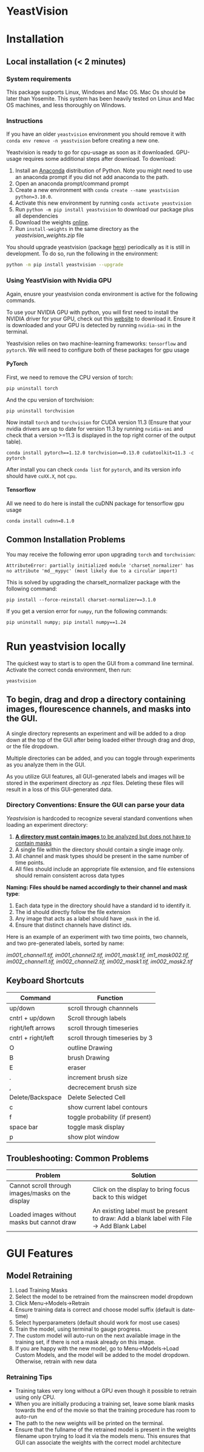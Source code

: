 # <p>  <b>YeastVision </b> </p>


# Installation

## Local installation (< 2 minutes)

### System requirements

This package supports Linux, Windows and Mac OS. Mac Os should be later than Yosemite. This system has been heavily tested on Linux and Mac OS machines, and less thoroughly on Windows. 
 
### Instructions 

If you have an older `yeastvision` environment you should remove it with `conda env remove -n yeastvision` before creating a new one. 

Yeastvision is ready to go for cpu-usage as soon as it downloaded. GPU-usage requires some additional steps after download. To download:

1. Install an [Anaconda](https://www.anaconda.com/products/distribution) distribution of Python. Note you might need to use an anaconda prompt if you did not add anaconda to the path.
2. Open an anaconda prompt/command prompt
3. Create a new environment with `conda create --name yeastvision python=3.10.0`. 
4. Activate this new environment by running `conda activate yeastvision`
5. Run `python -m pip install yeastvision` to download our package plus all dependencies
6. Download the weights [online](https://drive.google.com/file/d/12FM_DaEQVNGsnDrK_YVX9huxqyVO8Nyb/view?usp=share_link). 
7. Run `install-weights` in the same directory as the *yeastvision_weights.zip* file


You should upgrade yeastvision (package [here](https://pypi.org/project/yeastvision/)) periodically as it is still in development. To do so, run the following in the environment:

~~~sh
python -m pip install yeastvision --upgrade
~~~

### Using YeastVision with Nvidia GPU

Again, enusre your yeastvision conda environment is active for the following commands.

To use your NVIDIA GPU with python, you will first need to install the NVIDIA driver for your GPU, check out this [website](https://www.nvidia.com/Download/index.aspx?lang=en-us) to download it. Ensure it is downloaded and your GPU is detected by running `nvidia-smi` in the terminal.

Yeastvision relies on two machine-learning frameworks: `tensorflow` and `pytorch`. We will need to configure both of these packages for gpu usage

#### PyTorch

First, we need to remove the CPU version of torch:
~~~
pip uninstall torch
~~~
And the cpu version of torchvision:
~~~
pip uninstall torchvision
~~~

Now install `torch` and `torchvision` for CUDA version 11.3 (Ensure that your nvidia drivers are up to date for version 11.3 by running `nvidia-smi` and check that a version >=11.3 is displayed in the top right corner of the output table).
~~~
conda install pytorch==1.12.0 torchvision==0.13.0 cudatoolkit=11.3 -c pytorch
~~~~

After install you can check `conda list` for `pytorch`, and its version info should have `cuXX.X`, not `cpu`.

#### Tensorflow

All we need to do here is install the cuDNN package for tensorflow gpu usage
~~~
conda install cudnn=8.1.0
~~~

## Common Installation Problems

You may receive the following error upon upgrading `torch` and `torchvision`:
~~~
AttributeError: partially initialized module 'charset_normalizer' has no attribute 'md__mypyc' (most likely due to a circular import)
~~~
This is solved by upgrading the charselt_normalizer package with the following command: 

`pip install --force-reinstall charset-normalizer==3.1.0`

If you get a version error for `numpy`, run the following commands:

`pip uninstall numpy; pip install numpy==1.24`

# Run yeastvision locally

The quickest way to start is to open the GUI from a command line terminal. Activate the correct conda environment, then run:
~~~~
yeastvision
~~~~

## To begin, drag and drop a directory containing images, flourescence channels, and masks into the GUI.
A single directory represents an experiment and will be added to a drop down at the top of the GUI after being loaded either through drag and drop, or the file dropdown.

Multiple directories can be added, and you can toggle through experiments as you analyze them in the GUI. 

As you utilize GUI features, all GUI-generated labels and images will be stored in the experiment directory as .npz files. Deleting these files will result in a loss of this GUI-generated data. 

### Directory Conventions: Ensure the GUI can parse your data 
*Yeastvision* is hardcoded to recognize several standard conventions when loading an experiment directory:
1. <u>**A directory must contain images** to be analyzed but does not have to contain masks</u>
2. A single file within the directory should contain a single image only.
3. All channel and mask types should be present in the same number of time points. 
4. All files should include an appropriate file extension, and file extensions should remain consistent across data types

__Naming: Files should be named accordingly to their channel and mask type__:
1. Each data type in the directory should have a standard id to identify it.
2. The id should directly follow the file extension
3. Any image that acts as a label should have `_mask` in the id.
4. Ensure that distinct channels have distinct ids.

Here is an example of an experiment with two time points, two channels, and two pre-generated labels, sorted by name:

*im001_channel1.tif, im001_channel2.tif, im001_mask1.tif, im1_mask002.tif, im002_channel1.tif, im002_channel2.tif, im002_mask1.tif, im002_mask2.tif*

## Keyboard Shortcuts

| Command     | Function |
| ----------- | ----------|
| up/down     | scroll through channnels|
| cntrl + up/down|  Scroll through labels | 
| right/left arrows | scroll through timeseries |
| cntrl + right/left | scroll through timeseries by 3 |
| O | outline Drawing |
| B | brush Drawing |
| E | eraser |
| .| increment brush size |
| , | decrecement brush size
| Delete/Backspace | Delete Selected Cell |
| c | show current label contours |
| f | toggle probability (if present) |
| space bar | toggle mask display |
| p | show plot window |

## Troubleshooting: Common Problems

| Problem     | Solution |
| ----------- | ----------- |
| Cannot scroll through images/masks on the display | Click on the display to bring focus back to this widget|
| Loaded images without masks but cannot draw | An existing label must be present to draw: Add a blank label with File -> Add Blank Label |

# GUI Features

## Model Retraining
1. Load Training Masks
2. Select the model to be retrained from the mainscreen model dropdown 
3. Click Menu->Models->Retrain
4. Ensure training data is correct and choose model suffix (default is date-time)
5. Select hyperparameters (default should work for most use cases)
6. Train the model, using terminal to gauge progress. 
7. The custom model will auto-run on the next available image in the training set, if there is not a mask already on this image. 
8. If you are happy with the new model, go to Menu->Models->Load Custom Models, and the model will be added to the model dropdown. Otherwise, retrain with new data

### Retraining Tips
- Training takes very long without a GPU even though it possible to retrain using only CPU. 
- When you are initially producing a training set, leave some blank masks towards the end of the movie so that the training procedure has room to auto-run
- The path to the new weights will be printed on the terminal. 
- Ensure that the fullname of the retrained model is present in the weights filename upon trying to load it via the models menu. This ensures that GUI can associate the weights with the correct model architecture 






